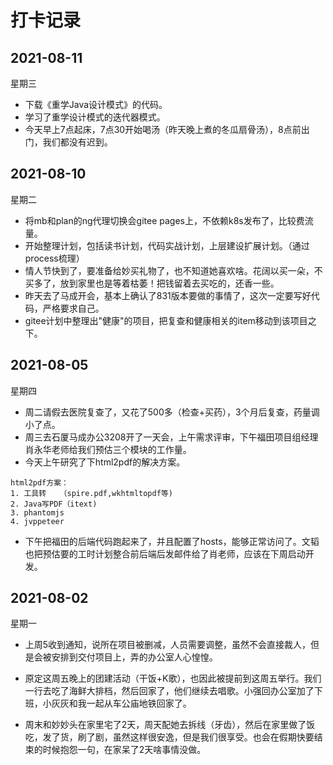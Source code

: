 # 打卡记录

## 2021-08-11

星期三

* 下载《重学Java设计模式》的代码。
* 学习了重学设计模式的迭代器模式。
* 今天早上7点起床，7点30开始喝汤（昨天晚上煮的冬瓜扇骨汤），8点前出门，我们都没有迟到。

## 2021-08-10

星期二

* 将mb和plan的ng代理切换会gitee pages上，不依赖k8s发布了，比较费流量。
* 开始整理计划，包括读书计划，代码实战计划，上层建设扩展计划。（通过process梳理）
* 情人节快到了，要准备给妙买礼物了，也不知道她喜欢啥。花阔以买一朵，不买多了，放到家里也是等着枯萎！把钱留着去买吃的，还香一些。
* 昨天去了马成开会，基本上确认了831版本要做的事情了，这次一定要写好代码，严格要求自己。
* gitee计划中整理出"健康"的项目，把复查和健康相关的item移动到该项目之下。

## 2021-08-05

星期四

* 周二请假去医院复查了，又花了500多（检查+买药），3个月后复查，药量调小了点。
* 周三去石厦马成办公3208开了一天会，上午需求评审，下午福田项目组经理肖永华老师给我们预估三个模块的工作量。
* 今天上午研究了下html2pdf的解决方案。

```
html2pdf方案：
1. 工具转   （spire.pdf,wkhtmltopdf等)
2. Java写PDF（itext)
3. phantomjs
4. jvppeteer
```

* 下午把福田的后端代码跑起来了，并且配置了hosts，能够正常访问了。文韬也把预估要的工时计划整合前后端后发邮件给了肖老师，应该在下周启动开发。

## 2021-08-02

星期一

* 上周5收到通知，说所在项目被删减，人员需要调整，虽然不会直接裁人，但是会被安排到交付项目上，弄的办公室人心惶惶。

* 原定这周五晚上的团建活动（干饭+K歌），也因此被提前到这周五举行。我们一行去吃了海鲜大排档，然后回家了，他们继续去唱歌。小强回办公室加了下班，小灰灰和我一起从车公庙地铁回家了。

* 周末和妙妙头在家里宅了2天，周天配她去拆线（牙齿），然后在家里做了饭吃，发了货，刷了剧，虽然这样很安逸，但是我们很享受。也会在假期快要结束的时候抱怨一句，在家呆了2天啥事情没做。

  

